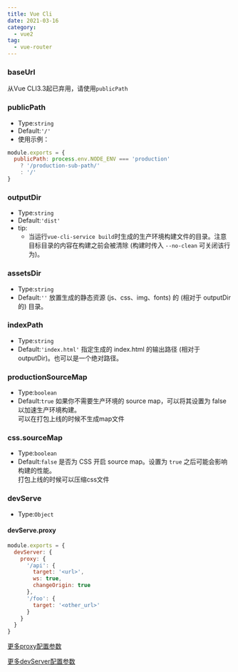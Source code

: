 ```yaml
---
title: Vue Cli
date: 2021-03-16
category:
  - vue2
tag:
  - vue-router
---
```


<!-- more -->

### baseUrl

从Vue CLI3.3起已弃用，请使用`publicPath`

### publicPath
- Type:`string`
- Default:`'/'`
- 使用示例：
```js
module.exports = {
  publicPath: process.env.NODE_ENV === 'production'
    ? '/production-sub-path/'
    : '/'
}
```

### outputDir
- Type:`string`
- Default:`'dist'`
- tip:
  - 当运行`vue-cli-service build`时生成的生产环境构建文件的目录。注意目标目录的内容在构建之前会被清除 (构建时传入 `--no-clean` 可关闭该行为)。

### assetsDir
- Type:`string`
- Default:`''`
  放置生成的静态资源 (js、css、img、fonts) 的 (相对于 outputDir 的) 目录。

### indexPath
- Type:`string`
- Default:`'index.html'`
  指定生成的 index.html 的输出路径 (相对于 outputDir)。也可以是一个绝对路径。

### productionSourceMap
- Type:`boolean`
- Default:`true`
  如果你不需要生产环境的 source map，可以将其设置为 false 以加速生产环境构建。  
  可以在打包上线的时候不生成map文件

### css.sourceMap
- Type:`boolean`
- Default:`false`
  是否为 CSS 开启 source map。设置为 `true` 之后可能会影响构建的性能。  
  打包上线的时候可以压缩css文件

### devServe
- Type:`Object`

#### devServe.proxy
```js
module.exports = {
  devServer: {
    proxy: {
      '/api': {
        target: '<url>',
        ws: true,
        changeOrigin: true
      },
      '/foo': {
        target: '<other_url>'
      }
    }
  }
}
```
[更多proxy配置参数](https://github.com/chimurai/http-proxy-middleware#proxycontext-config)

[更多devServer配置参数](https://webpack.docschina.org/configuration/dev-server/)



